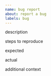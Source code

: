 ```yaml
---
name: bug report
about: report a bug
labels: bug
---
```


description

steps to reproduce

expected

actual

additional context
